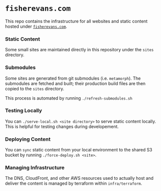 # `fisherevans.com`

This repo contains the infrastructure for all websites and static content hosted under [`fisherevans.com`](https://fisherevans.com).

### Static Content

Some small sites are maintained directly in this repository under the `sites` directory.

### Submodules

Some sites are generated from git submodules (i.e. `metamorph`). The submodules are fetched and built; their production build files are then copied to the `sites` directory.

This process is automated by running `./refresh-submodules.sh`

### Testing Locally

You can `./serve-local.sh <site directory>` to serve static content locally. This is helpful for testing changes during developement.

### Deploying Content

You can `sync` static content from your local environment to the shared S3 bucket by running `./force-deploy.sh <site>`.

### Managing Infrastructure

The DNS, CloudFront, and other AWS resources used to actually host and deliver the content is managed by terraform within `infra/terraform`.